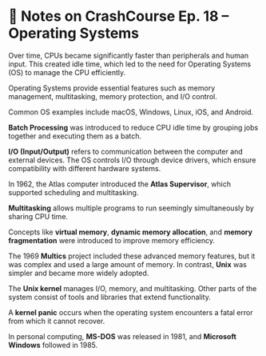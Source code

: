 # 📝 Notes on CrashCourse Ep. 18 – Operating Systems

Over time, CPUs became significantly faster than peripherals and human input. This created idle time, which led to the need for Operating Systems (OS) to manage the CPU efficiently.

Operating Systems provide essential features such as memory management, multitasking, memory protection, and I/O control.

Common OS examples include macOS, Windows, Linux, iOS, and Android.

**Batch Processing** was introduced to reduce CPU idle time by grouping jobs together and executing them as a batch.

**I/O (Input/Output)** refers to communication between the computer and external devices. The OS controls I/O through device drivers, which ensure compatibility with different hardware systems.

In 1962, the Atlas computer introduced the **Atlas Supervisor**, which supported scheduling and multitasking.

**Multitasking** allows multiple programs to run seemingly simultaneously by sharing CPU time.

Concepts like **virtual memory**, **dynamic memory allocation**, and **memory fragmentation** were introduced to improve memory efficiency.

The 1969 **Multics** project included these advanced memory features, but it was complex and used a large amount of memory. In contrast, **Unix** was simpler and became more widely adopted.

The **Unix kernel** manages I/O, memory, and multitasking. Other parts of the system consist of tools and libraries that extend functionality.

A **kernel panic** occurs when the operating system encounters a fatal error from which it cannot recover.

In personal computing, **MS-DOS** was released in 1981, and **Microsoft Windows** followed in 1985.